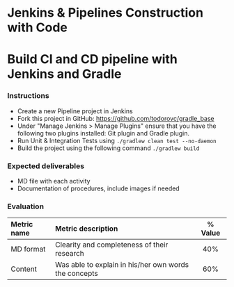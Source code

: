 # Jenkins & Pipelines Construction with Code
# Build CI and CD pipeline with Jenkins and Gradle

### Instructions
- Create a new Pipeline project in Jenkins
- Fork this project in GitHub: https://github.com/todorovc/gradle_base
- Under "Manage Jenkins > Manage Plugins" ensure that you have the following two plugins installed: Git plugin and Gradle plugin.
- Run Unit & Integration Tests using ```./gradlew clean test --no-daemon```
- Build the project using the following command ```./gradlew build```


### Expected deliverables
- MD file with each activity
- Documentation of procedures, include images if needed



### Evaluation

| Metric name        | Metric description                                | % Value |
|:------------------ |:--------------------------------------------------|:--:|
| MD format  | Clearity and completeness of their research | 40% |
| Content |  Was able to explain in his/her own words the concepts | 60% |
